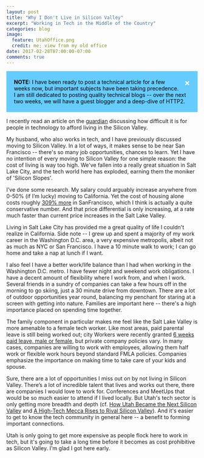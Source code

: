 ```yaml
---
layout: post
title: "Why I Don't Live in Silicon Valley"
excerpt: "Working in Tech in the Middle of the Country"
categories: blog
image:
  feature: UtahOffice.png
  credit: me; view from my old office
date: 2017-02-28T07:00:00-07:00
comments: true
---
```

<style>
.alert {
    padding: 20px;
    background-color: #f44336;
    color: black;
    opacity: 1;
    transition: opacity 0.6s;
    margin-bottom: 15px;
}

.alert.note {background-color: #66ccff;}

.closebtn {
    margin-left: 15px;
    color: white;
    font-weight: bold;
    float: right;
    font-size: 22px;
    line-height: 20px;
    cursor: pointer;
    transition: 0.3s;
}

.closebtn:hover {
    color: black;
}
</style>

<div class="alert note">
  <span class="closebtn">&times;</span>  
  <strong>NOTE:</strong> I have been ready to  post a technical article for a few weeks now, but important subjects have been taking precedence.  I am still dedicated to posting quality technical blogs -- over the next two weeks, we will have a guest blogger and a deep-dive of HTTP2.
</div>

<script>
var close = document.getElementsByClassName("closebtn");
var i;

for (i = 0; i < close.length; i++) {
    close[i].onclick = function(){
        var div = this.parentElement;
        div.style.opacity = "0";
        setTimeout(function(){ div.style.display = "none"; }, 600);
    }
}
</script>

I recently read an article on the <a href="https://www.theguardian.com/technology/2017/feb/27/silicon-aa-cost-of-living-crisis-has-americas-highest-paid-feeling-poor?CMP=share_btn_fb">guardian</a> discussing how difficult it is for people in technology to afford living in the Silicon Valley.  

My husband, who also works in tech, and I have previously discussed moving to Silicon Valley.  In a lot of ways, it makes sense to be near San Francisco -- there's so many job opportunities, chances to learn.  Yet I have no intention of every moving to Silicon Valley for one simple reason: the cost of living is way too high.  We've fallen into a really great situation in Salt Lake City, and the tech world here has exploded, earning them the moniker of 'Silicon Slopes'.

I’ve done some research.  My salary could arguably increase anywhere from 0-50% (if I’m lucky) moving to California.  Yet the cost of housing alone costs roughly <a href="https://www.nerdwallet.com/cost-of-living-calculator">309% more</a> in SanFrancisco, which I think is actually a quite conservative number. And that price differential is only increasing, at a rate much faster than current price increases in the Salt Lake Valley.

Living in Salt Lake City has provided me a great quality of life I couldn't realize in California. Side note -- I grew up and spent a majority of my work career in the Washington D.C. area, a very expensive metropolis, albeit not as much as NYC or San Francisco.  I have a 10 minute walk to work; I can go home and take a nap at lunch if I want.

I also feel I have a better work/life balance than I had when working in the Washington D.C. metro.  I have fewer night and weekend work obligations.  I have a decent amount of flexibility where I work from, and when I work.  Several friends in a sundry of companies can take a few hours off in the morning to go skiing, just a 30 minute drive from downtown.  There are a lot of outdoor opportunities year round, balancing my penchant for staring at a screen with getting into nature.  Families are important here -- there's a high importance placed on spending time together.

The family component in particular makes me feel like the Salt Lake Valley is more amenable to a female tech worker.  Like most areas, paid parental leave is still being worked out; city Workers were recently granted <a href="http://www.sltrib.com/home/4785585-155/salt-lake-city-announces-paid-parental">6 weeks paid leave, male or female</a>, but private company policies vary.  In many cases, companies are willing to work with employees, allowing them half work or flexible work hours beyond standard FMLA policies. Companies emphasize the importance on making time to take care of your kids and spouse.

Sure, there are a lot of opportunities I miss out on by not living in Silicon Valley.  There’s a lot of incredible talent that lives and works out there, there are companies I would love to work for.  Conferences and MeetUps that would be so much easier to attend if I lived locally.  But Utah's tech sector is only getting more breadth and depth (cf. <a href="http://www.newyorker.com/business/currency/utah-became-next-silicon-valley">How Utah Became the Next Silicon Valley</a> and <a href="http://www.cnbc.com/2016/07/13/a-high-tech-mecca-rises-to-rival-silicon-valley.html">A High-Tech Mecca Rises to Rival Silicon Valley</a>).  And it's easier to get to know the tech community in general here -- a benefit to forming important connections.

Utah is only going to get more expensive as people flock here to work in tech, but it's going to take a long time before it becomes as cost prohibitive as Silicon Valley.  I'm glad I got here early.
